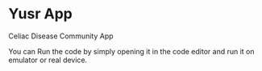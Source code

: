 # Yusr App
Celiac Disease Community App 

You can Run the code by simply opening it in the code editor and run it on emulator or real device.
